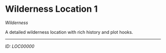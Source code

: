# Wilderness Location 1

*Wilderness*

A detailed wilderness location with rich history and plot hooks.

---
*ID: LOC00000*